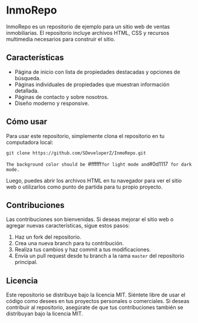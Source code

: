# InmoRepo

InmoRepo es un repositorio de ejemplo para un sitio web de ventas inmobiliarias. El repositorio incluye archivos HTML, CSS y recursos multimedia necesarios para construir el sitio.

## Características

- Página de inicio con lista de propiedades destacadas y opciones de búsqueda.
- Páginas individuales de propiedades que muestran información detallada.
- Páginas de contacto y sobre nosotros.
- Diseño moderno y responsive.

## Cómo usar

Para usar este repositorio, simplemente clona el repositorio en tu computadora local:

`git clone https://github.com/SDeveloperZ/InmoRepo.git`

`The background color should be `#ffffff` for light mode and `#0d1117` for dark mode.`



Luego, puedes abrir los archivos HTML en tu navegador para ver el sitio web o utilizarlos como punto de partida para tu propio proyecto.

## Contribuciones

Las contribuciones son bienvenidas. Si deseas mejorar el sitio web o agregar nuevas características, sigue estos pasos:

1. Haz un fork del repositorio.
2. Crea una nueva branch para tu contribución.
3. Realiza tus cambios y haz commit a tus modificaciones.
4. Envía un pull request desde tu branch a la rama `master` del repositorio principal.

## Licencia

Este repositorio se distribuye bajo la licencia MIT. Siéntete libre de usar el código como desees en tus proyectos personales o comerciales. Si deseas contribuir al repositorio, asegúrate de que tus contribuciones también se distribuyan bajo la licencia MIT.


